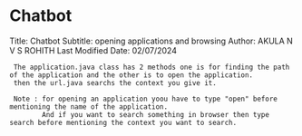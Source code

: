Chatbot
=======

Title: Chatbot
Subtitle: opening applications and browsing
Author: AKULA N V S ROHITH
Last Modified Date: 02/07/2024 

     The application.java class has 2 methods one is for finding the path of the application and the other is to open the application.
     then the url.java searchs the context you give it.

     Note : for opening an application yoou have to type "open" before mentioning the name of the application.
            And if you want to search something in browser then type search before mentioning the context you want to search.
